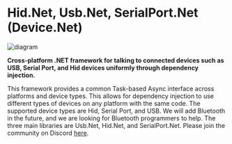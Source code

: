 # Hid.Net, Usb.Net, SerialPort.Net (Device.Net)

![diagram](images/Diagram.png)

**Cross-platform .NET framework for talking to connected devices such as USB, Serial Port, and Hid devices uniformly through dependency injection.**

This framework provides a common Task-based Async interface across platforms and device types. This allows for dependency injection to use different types of devices on any platform with the same code. The supported device types are Hid, Serial Port, and USB. We will add Bluetooth in the future, and we are looking for Bluetooth programmers to help. The three main libraries are Usb.Net, Hid.Net, and SerialPort.Net. Please join the community on Discord [here](https://discord.gg/ZcvXARm).
